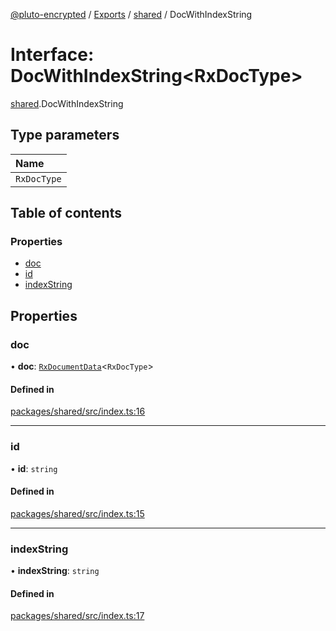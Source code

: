 [@pluto-encrypted](../README.md) / [Exports](../modules.md) / [shared](../modules/shared.md) / DocWithIndexString

# Interface: DocWithIndexString\<RxDocType\>

[shared](../modules/shared.md).DocWithIndexString

## Type parameters

| Name |
| :------ |
| `RxDocType` |

## Table of contents

### Properties

- [doc](shared.DocWithIndexString.md#doc)
- [id](shared.DocWithIndexString.md#id)
- [indexString](shared.DocWithIndexString.md#indexstring)

## Properties

### doc

• **doc**: [`RxDocumentData`](../modules/shared.md#rxdocumentdata)\<`RxDocType`\>

#### Defined in

[packages/shared/src/index.ts:16](https://github.com/atala-community-projects/pluto-encrypted/blob/879549ef/packages/shared/src/index.ts#L16)

___

### id

• **id**: `string`

#### Defined in

[packages/shared/src/index.ts:15](https://github.com/atala-community-projects/pluto-encrypted/blob/879549ef/packages/shared/src/index.ts#L15)

___

### indexString

• **indexString**: `string`

#### Defined in

[packages/shared/src/index.ts:17](https://github.com/atala-community-projects/pluto-encrypted/blob/879549ef/packages/shared/src/index.ts#L17)
